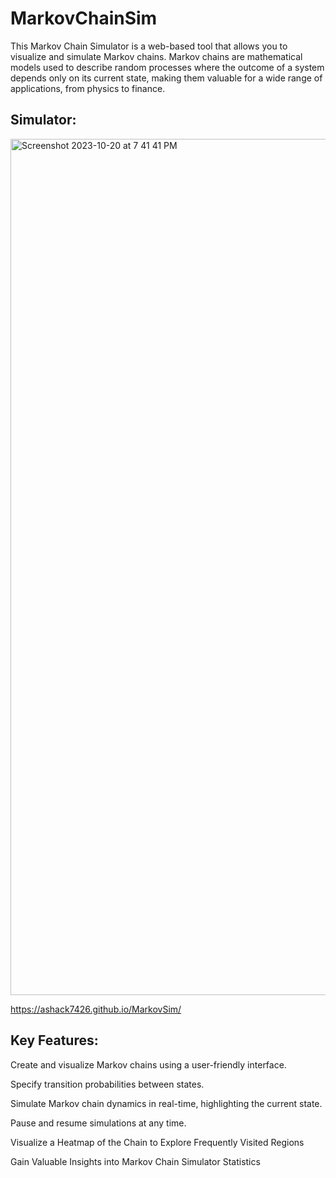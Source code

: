 # MarkovChainSim

This Markov Chain Simulator is a web-based tool that allows you to visualize and simulate Markov chains. Markov chains are mathematical models used to describe random processes where the outcome of a system depends only on its current state, making them valuable for a wide range of applications, from physics to finance.


## Simulator:
<img width="1370" alt="Screenshot 2023-10-20 at 7 41 41 PM" src="https://github.com/ashack7426/MarkovSim/assets/24733269/15978990-5410-4a22-80d0-06e86ac4cc2b">

https://ashack7426.github.io/MarkovSim/


## Key Features:
Create and visualize Markov chains using a user-friendly interface.

Specify transition probabilities between states.

Simulate Markov chain dynamics in real-time, highlighting the current state.

Pause and resume simulations at any time.

Visualize a Heatmap of the Chain to Explore Frequently Visited Regions

Gain Valuable Insights into Markov Chain Simulator Statistics





